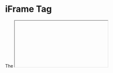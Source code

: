 # iFrame Tag

The <iframe> tag specifies an inline frame.

An inline frame is used to embed another document within the current HTML document.

Use CSS to style the <iframe> (see example below).

It is a good practice to always include a title attribute for the <iframe>. This is used by screen readers to read out what the content of the <iframe> is.

**HTML**

```HTML

<h2> Internal Webpage</h2>
<iframe src="./9_Image/index.html" width=500 height=300></iframe>

<h2> External Webpage</h2>
<iframe src="https://praveenorugantitech.blogspot.com" title="praveenorugantitech" width=500 height=300></iframe>

<h2>Youtube Video</h2>
<iframe width="500" height="300" src="https://www.youtube.com/embed/eBcYKDUT8fs" frameborder="0" allow="accelerometer; autoplay; encrypted-media;
        gyroscope; picture-in-picture" allowfullscreen></iframe>

<h2>PDF Reader</h2>
<iframe src="../../0_All/img/oops.pdf" width=500 height=300></iframe>

<h2>Google Maps</h2>
<iframe
    src="https://www.google.com/maps/embed?pb=!1m18!1m12!1m3!1d30452.37085272319!2d78.54283011145931!3d17.433544989338188!2m3!1f0!2f0!3f0!3m2!1i1024!2i768!4f13.1!3m3!1m2!1s0x0%3A0xd2d04009a502a51c!2sSaiBaba%20Temple!5e0!3m2!1sen!2sin!4v1599507655171!5m2!1sen!2sin"
    width="500" height="300" frameborder="0" style="border:0;" allowfullscreen="" aria-hidden="false"
    tabindex="0"></iframe>

<h2>360 Degree Image</h2>
<iframe
    src="https://momento360.com/e/u/f8202fbbb255420da8659a94de732d24?utm_campaign=embed&utm_source=other&heading=-61.173581928316366&pitch=7.008391809537988&field-of-view=47.5"
    width=500 height=300 frameborder=0 />

```

**CSS**

```CSS
body {
    margin-bottom: 500px
}

h2 {
    font-family: 'Courier New', Courier, monospace;
}

iframe {
    box-shadow: 0 5px 10px black;
}
```

You can check out the [Demo](https://praveenorugantitech.github.io/praveenorugantitech-html/12_iFrame/Demo).



